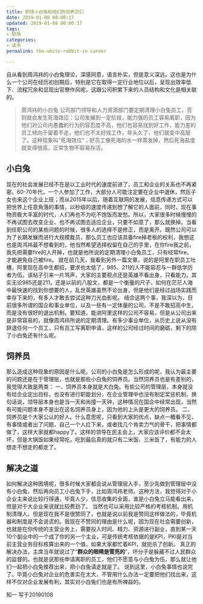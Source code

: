 ```yaml
---
title: 职场小白兔和他们的饲养员们
date: 2019-01-08 00:00:17
updated: 2019-01-08 00:00:17
tags: 
- 职场 
categories: 
- 读书 
permalink: the-white-rabbit-in career

---
```


自从看到周鸿祎的小白兔理论，深感同意，语言朴实，但是意义深远。这也是为什么一个公司在经历初创期后，特别是它在取得一定行业地位以后，呈现出效率低下、流程冗余和显现出官僚作风呢，这跟公司积累下来的人员结构和文化是相关联的。
<!--more-->
>周鸿祎的小白兔
>公司部门领导和人力资源部门要定期清理小白兔员工，否则就会发生死海效应：公司发展到一定阶段，能力强的员工容易离职，因为他们对公司内愚蠢的行为的容忍度不高，他们也容易找到好工作，能力差的员工倾向于留着不走，他们也不太好找工作，年头久了，他们就变中高层了。这种现象叫“死海效应”；好员工像死海的水一样蒸发掉，然后死海盐度就变得很高，正常生物不容易存活。

## 小白兔
现在的社会发展已经不在是以工业时代的速度前进了，员工和企业的关系也不再紧密。60-70年代，一个人参加了工作，大部分人可能注定要在企业中退休，然后子女也来这个企业上班；而从2015年以后，随着互联网的发展，信息传递方式可以把世界上任意角落的事情，以秒级的速度传递到想了解它的人面前，同时，现在事物资极大丰富的时代，人们再也不为吃不饱饭而发愁。所以，大家很多时候慢慢的不再试图去改变企业、也不再试图去适应企业，只要不如意了，那么就换掉。当看到任职公司的某些问题的时候，很多人的选择不是修正，而是离开。既然公司可以为了长期发展而进行大规模裁员，那么员工也应该具备fire掉老板的权利，我想这也是周鸿祎最不想看到的，他当然希望选择权留在自己的手里，在你fire我之前，我先把需要fire的人开掉，也就是他所说的定期清理小白兔员工，只有经常fire，才能避免自己被fire。
就在前几天，我看到另外一篇文章，说的是阿里在职员工吐槽，阿里现在高中生都招，要求也太低了，985、211的人不能容忍与一群低学历者为伍。该帖子引来一片骂声，大家的主要观点还是英雄不看出身，只看能力。其实无论985还是211，还是以前的八股文，都是一个衡量的尺子，如何在茫茫人海中最快速的找到你想要的人，乱世英雄虽然不论出身，但是他们是经过战场实践而幸存下来的，有多人才敢去尝试这种刀光血影呢。
结合这两个事，我深以为，目前很多所谓的国企和事业单位，以及一些有一定体量的公司，不是不敢招高中生，而是没有很好的退出机制。要知道，能进阿里这样的公司不容易，但是从公司出来是非常容易的，就像周鸿祎所说的定期清理。有多少事业单位，从历史上说从没有辞退任何一个员工，只有员工写离职申请，这样的公司经过时间的磨砺，剩下的除了小白兔还有什么呢。
## 饲养员
那么造成这种现象的原因是什么呢，公司的小白兔是怎么形成的呢，我认为最主要的问题还是在于管理层，也就是那些小白兔的饲养员。当然饲养员也是有差别的，我觉得大致是两类：
一、饲养员本身就是大白兔。有些公司的管理层，本身就没有给企业定出目标，也没有进行职能划分，在企业管理中也没有制定奖惩机制，换句话说，领导层本身也是当一天和尚撞一天钟，这种情况在国企中经常出现，当然有可能问题本身不是出在这名饲养员身上，因为他的上头是更大的饲养员。
二、饲养员是个大家公认的好人。什么意思呢，只看到大家的优点，缺点一概看不见，有事情或者出了问题，自己一个人扛下来，或者找几个肯卖力气的骨干，把事情都做了，这样大家就都happy了。这样的领导在民主会上，大家应该评价都不会太坏，但是大锅饭如果经常吃，吃到最后真的就只有二米饭、三米饭了，有能力的人想走不想走的都走了。

## 解决之道
如何解决这种困境呢，很多时候大家都会说从管理层入手，至少先做到管理层中没有小白兔，然后再向员工小白兔下手，比如周鸿祎老师。这种方法，我觉得对于小企业主来说比较行得通，毕竟人少，信息收集的全面，谁是小白兔立马能看出来，但是对于大企业来说就比较费劲了。
当然也可以采用比较严格的考核机制，用机制清理人。但是现在我不是很赞同了，也就是说以前我是赞同这样做法的，毕竟机器和制度是不会说谎的。我现在不赞同的理由是什么呢，因为现在社会需要创新，也就是在你传统的主营业务上，需要投入时间、精力、资源进行副业，直到某一天10个副业中的一个成了你的另一个主业，可是传统考核依据的是KPI，PKI是对当前主营业务目标核算出来的一个值，如果大家都忙着KPI，就扼杀了创新。
真正的解决办法，主席当年就说过了“**群众的眼睛是雪亮的**”，坏分子是躲藏不过人民群众的监督的。也就是说那些申请离职的员工，他们不愿意与小白兔为伍，那么就让他们一起把小白兔推荐出来，把小白兔请走就是了。
说到这里，小白兔事情也说完了。毕竟小白兔对企业的危害实在太大，不管用什么办法一定要把他们找出来，这样不仅对企业发展有利，其实对小白兔们也是有所裨益的。

知一 写于20190108